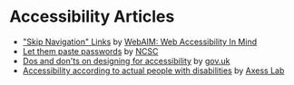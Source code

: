 # Accessibility Articles

* ["Skip Navigation" Links](https://webaim.org/techniques/skipnav/) by [WebAIM: Web Accessibility In Mind](https://webaim.org/)
* [Let them paste passwords](https://www.ncsc.gov.uk/blog-post/let-them-paste-passwords) by [NCSC](https://www.ncsc.gov.uk/)
* [Dos and don'ts on designing for accessibility](https://accessibility.blog.gov.uk/2016/09/02/dos-and-donts-on-designing-for-accessibility/) by [gov.uk](https://accessibility.blog.gov.uk/)
* [Accessibility according to actual people with disabilities](https://axesslab.com/accessibility-according-to-pwd) by [Axess Lab](https://axesslab.com/)
